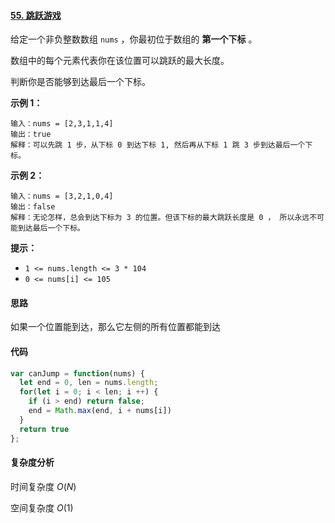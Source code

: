 #### [55. 跳跃游戏](https://leetcode-cn.com/problems/jump-game/)

给定一个非负整数数组 `nums` ，你最初位于数组的 **第一个下标** 。

数组中的每个元素代表你在该位置可以跳跃的最大长度。

判断你是否能够到达最后一个下标。

 

**示例 1：**

```
输入：nums = [2,3,1,1,4]
输出：true
解释：可以先跳 1 步，从下标 0 到达下标 1, 然后再从下标 1 跳 3 步到达最后一个下标。
```

**示例 2：**

```
输入：nums = [3,2,1,0,4]
输出：false
解释：无论怎样，总会到达下标为 3 的位置。但该下标的最大跳跃长度是 0 ， 所以永远不可能到达最后一个下标。
```

 

**提示：**

- `1 <= nums.length <= 3 * 104`
- `0 <= nums[i] <= 105`

#### 思路

如果一个位置能到达，那么它左侧的所有位置都能到达

#### 代码

```JavaScript
var canJump = function(nums) {
  let end = 0, len = nums.length;
  for(let i = 0; i < len; i ++) {
    if (i > end) return false;
    end = Math.max(end, i + nums[i])
  }
  return true
};
```

#### 复杂度分析

时间复杂度	$O(N)$

空间复杂度	$O(1)$